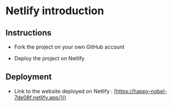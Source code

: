 # Netlify introduction

## Instructions

* Fork the project on your own GitHub account

* Deploy the project on Netlify

## Deployment

* Link to the website deployed on Netlify : [https://happy-nobel-7de08f.netlify.app/]()
